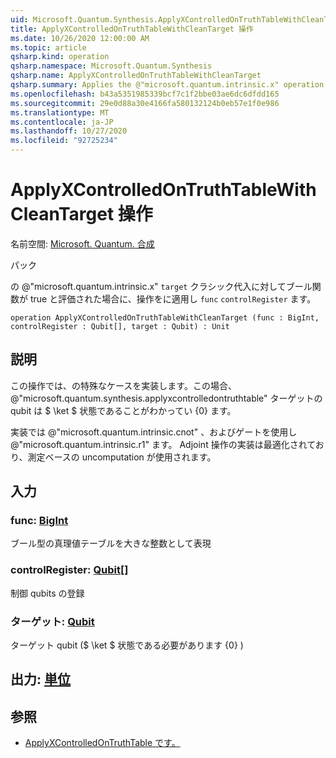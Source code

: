 ```yaml
---
uid: Microsoft.Quantum.Synthesis.ApplyXControlledOnTruthTableWithCleanTarget
title: ApplyXControlledOnTruthTableWithCleanTarget 操作
ms.date: 10/26/2020 12:00:00 AM
ms.topic: article
qsharp.kind: operation
qsharp.namespace: Microsoft.Quantum.Synthesis
qsharp.name: ApplyXControlledOnTruthTableWithCleanTarget
qsharp.summary: Applies the @"microsoft.quantum.intrinsic.x" operation on `target`, if the Boolean function `func` evaluates to true for the classical assignment in `controlRegister`.
ms.openlocfilehash: b43a5351985339bcf7c1f2bbe03ae6dc6dfdd165
ms.sourcegitcommit: 29e0d88a30e4166fa580132124b0eb57e1f0e986
ms.translationtype: MT
ms.contentlocale: ja-JP
ms.lasthandoff: 10/27/2020
ms.locfileid: "92725234"
---
```

# <a name="applyxcontrolledontruthtablewithcleantarget-operation"></a>ApplyXControlledOnTruthTableWithCleanTarget 操作

名前空間: [Microsoft. Quantum. 合成](xref:Microsoft.Quantum.Synthesis)

パック [](https://nuget.org/packages/)


の @"microsoft.quantum.intrinsic.x" `target` クラシック代入に対してブール関数が true と評価された場合に、操作をに適用し `func` `controlRegister` ます。

```qsharp
operation ApplyXControlledOnTruthTableWithCleanTarget (func : BigInt, controlRegister : Qubit[], target : Qubit) : Unit
```


## <a name="description"></a>説明

この操作では、の特殊なケースを実装します。この場合、 @"microsoft.quantum.synthesis.applyxcontrolledontruthtable" ターゲットの qubit は $ \ket $ 状態であることがわかってい {0} ます。

実装では @"microsoft.quantum.intrinsic.cnot" 、およびゲートを使用し @"microsoft.quantum.intrinsic.r1" ます。  Adjoint 操作の実装は最適化されており、測定ベースの uncomputation が使用されます。

## <a name="input"></a>入力

### <a name="func--bigint"></a>func: [BigInt](xref:microsoft.quantum.lang-ref.bigint)

ブール型の真理値テーブルを大きな整数として表現


### <a name="controlregister--qubit"></a>controlRegister: [Qubit](xref:microsoft.quantum.lang-ref.qubit)[]

制御 qubits の登録


### <a name="target--qubit"></a>ターゲット: [Qubit](xref:microsoft.quantum.lang-ref.qubit)

ターゲット qubit ($ \ket $ 状態である必要があります {0} )



## <a name="output--unit"></a>出力: [単位](xref:microsoft.quantum.lang-ref.unit)



## <a name="see-also"></a>参照

- [ApplyXControlledOnTruthTable です。](xref:Microsoft.Quantum.Synthesis.ApplyXControlledOnTruthTable)